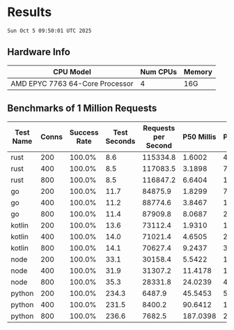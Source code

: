 # Results
`Sun Oct 5 09:50:01 UTC 2025`
## Hardware Info
| CPU Model | Num CPUs | Memory |
| --------- | -------- | ------ |
| AMD EPYC 7763 64-Core Processor | 4 | 16G |

## Benchmarks of 1 Million Requests
| Test Name | Conns | Success Rate | Test Seconds | Requests per Second | P50 Millis | P99 Millis | P99.9 Millis | API Memory MB | API CPU Time | API Threads |
| --------- | ----- | ------------ | ------------ | ------------------- | ---------- | ---------- | ------------ | ------------- | ------------ | ----------- |
| rust | 200 | 100.0% | 8.6 | 115334.8 | 1.6002 | 4.4794 | 5.9033 | 8.2 | 00:00:17 | 5 |
| rust | 400 | 100.0% | 8.5 | 117083.5 | 3.1898 | 7.8122 | 10.8249 | 12.9 | 00:00:16 | 5 |
| rust | 800 | 100.0% | 8.5 | 116847.2 | 6.6404 | 11.7120 | 20.8199 | 22.3 | 00:00:16 | 5 |
| go | 200 | 100.0% | 11.7 | 84875.9 | 1.8299 | 7.5039 | 10.4725 | 17.6 | 00:00:27 | 11 |
| go | 400 | 100.0% | 11.2 | 88774.6 | 3.8467 | 13.0560 | 18.0708 | 24.7 | 00:00:27 | 11 |
| go | 800 | 100.0% | 11.4 | 87909.8 | 8.0687 | 25.4481 | 39.5312 | 37.1 | 00:00:27 | 12 |
| kotlin | 200 | 100.0% | 13.6 | 73112.4 | 1.9310 | 11.1116 | 32.7658 | 420.0 | 00:00:36 | 31 |
| kotlin | 400 | 100.0% | 14.0 | 71021.4 | 4.6505 | 20.0166 | 49.5286 | 515.2 | 00:00:38 | 30 |
| kotlin | 800 | 100.0% | 14.1 | 70627.4 | 9.2437 | 39.4179 | 104.1140 | 610.1 | 00:00:38 | 30 |
| node | 200 | 100.0% | 33.1 | 30158.4 | 5.5422 | 10.3417 | 12.4393 | 113.9 | 00:00:33 | 7 |
| node | 400 | 100.0% | 31.9 | 31307.2 | 11.4178 | 17.9945 | 21.0498 | 145.4 | 00:00:32 | 7 |
| node | 800 | 100.0% | 35.3 | 28331.8 | 24.0239 | 40.5490 | 58.4332 | 153.6 | 00:00:35 | 7 |
| python | 200 | 100.0% | 234.3 | 6487.9 | 45.5453 | 52.8556 | 54.6226 | 33.8 | 00:03:54 | 1 |
| python | 400 | 100.0% | 231.5 | 8400.2 | 90.6412 | 102.7115 | 107.3483 | 34.9 | 00:03:51 | 1 |
| python | 800 | 100.0% | 236.6 | 7682.5 | 187.0398 | 211.8377 | 220.9739 | 41.3 | 00:03:56 | 1 |
